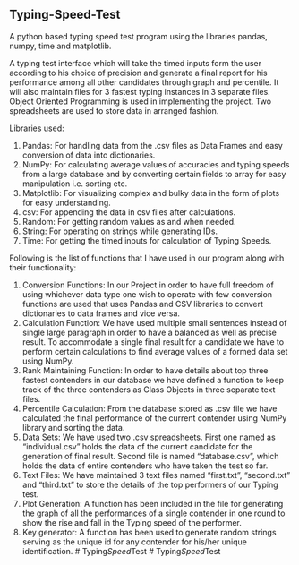 ## Typing-Speed-Test
A python based typing speed test program using the libraries pandas, numpy, time and matplotlib.

A typing test interface which will take the timed inputs form the user according to his choice of precision and generate a final report for his performance among all other candidates through graph and percentile.
It will also maintain files for 3 fastest typing instances in 3 separate files.
Object Oriented Programming is used in implementing the project.
Two spreadsheets are used to store data in arranged fashion.

Libraries used:
1. Pandas: For handling data from the .csv files as Data Frames and easy conversion of data into dictionaries.
2. NumPy: For calculating average values of accuracies and typing speeds from a large database and by converting certain fields to array for easy manipulation i.e. sorting etc.
3. Matplotlib: For visualizing complex and bulky data in the form of plots for easy understanding.
4. csv: For appending the data in csv files after calculations.
5. Random: For getting random values as and when needed.
6. String: For operating on strings while generating IDs.
7. Time: For getting the timed inputs for calculation of Typing Speeds.

Following is the list of functions that I have used in our program along with their functionality:
1. Conversion Functions:  In our Project in order to have full freedom of using whichever data type one wish to operate with few conversion functions are used that uses Pandas and CSV libraries to convert dictionaries to data frames and vice versa.
2. Calculation Function: We have used multiple small sentences instead of single large paragraph in order to have a balanced as well as precise result. To accommodate a single final result for a candidate we have to perform certain calculations to find average values of a formed data set using NumPy.
3. Rank Maintaining Function: In order to have details about top three fastest contenders in our database we have defined a function to keep track of the three contenders as Class Objects in three separate text files.
4. Percentile Calculation: From the database stored as .csv file we have calculated the final performance of the current contender using NumPy library and sorting the data.
5. Data Sets: We have used two .csv spreadsheets. First one named as “individual.csv” holds the data of the current candidate for the generation of final result. Second file is named “database.csv”, which holds the data of entire contenders who have taken the test so far.
6. Text Files: We have maintained 3 text files named “first.txt”, “second.txt” and “third.txt” to store the details of the top performers of our Typing test.
7. Plot Generation: A function has been included in the file for generating the graph of all the performances of a single contender in one round to show the rise and fall in the Typing speed of the performer.
8. Key generator: A function has been used to generate random strings serving as the unique id for any contender for his/her unique identification.
#   T y p i n g _ S p e e d _ T e s t 
 
 #   T y p i n g _ S p e e d _ T e s t 
 
 
